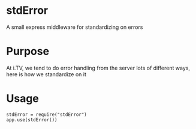 stdError
========

A small express middleware for standardizing on errors

# Purpose
At i.TV, we tend to do error handling from the server lots of different ways, here is how we standardize on it

# Usage
```
stdError = require("stdError")
app.use(stdError())
```
